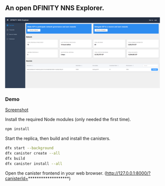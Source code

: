 ## An open DFINITY NNS Explorer.

![Screenshot](screenshoots/1.png)

### Demo

[Screenshot](./screenshoots/1.png)

Install the required Node modules (only needed the first time).

```bash
npm install
```

Start the replica, then build and install the canisters.

```bash
dfx start --background
dfx canister create --all
dfx build
dfx canister install --all
```

Open the canister frontend in your web browser. (http://127.0.0.1:8000/?canisterId=*******************)
